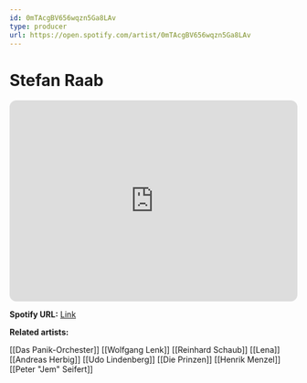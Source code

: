 ```yaml
---
id: 0mTAcgBV656wqzn5Ga8LAv
type: producer
url: https://open.spotify.com/artist/0mTAcgBV656wqzn5Ga8LAv
---
```

# Stefan Raab

<iframe style="border-radius:12px" src="https://open.spotify.com/embed/artist/0mTAcgBV656wqzn5Ga8LAv" width="100%" height="352" frameBorder="0" allowfullscreen="" allow="autoplay; clipboard-write; encrypted-media; fullscreen; picture-in-picture" loading="lazy"></iframe>

**Spotify URL:** [Link](https://open.spotify.com/artist/0mTAcgBV656wqzn5Ga8LAv)

**Related artists:**

[[Das Panik-Orchester]]
[[Wolfgang Lenk]]
[[Reinhard Schaub]]
[[Lena]]
[[Andreas Herbig]]
[[Udo Lindenberg]]
[[Die Prinzen]]
[[Henrik Menzel]]
[[Peter "Jem" Seifert]]
